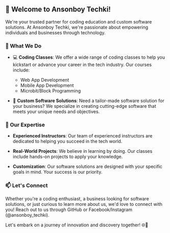 ## 👋 Welcome to Ansonboy Techki!

We're your trusted partner for coding education and custom software solutions. At Ansonboy Techki, we're passionate about empowering individuals and businesses through technology.

### 💼 What We Do

- 💻 **Coding Classes**: We offer a wide range of coding classes to help you kickstart or advance your career in the tech industry. Our courses include:
  - Web App Development
  - Mobile App Development
  - Microbit/Block Programming
  
- 🚀 **Custom Software Solutions**: Need a tailor-made software solution for your business? We specialize in creating cutting-edge software that meets your unique needs and objectives.

### 🌟 Our Expertise

- **Experienced Instructors**: Our team of experienced instructors are dedicated to helping you succeed in the tech world.

- **Real-World Projects**: We believe in learning by doing. Our classes include hands-on projects to apply your knowledge.

- **Customization**: Our software solutions are designed with your specific goals in mind. Your success is our priority.

### 📫 Let's Connect

Whether you're a coding enthusiast, a business looking for software solutions, or just curious to learn more about us, we'd love to connect with you! Reach out to us through GitHub or Facebook/Instagram (@ansonboy_techki).

Let's embark on a journey of innovation and discovery together! 🌐🚀

